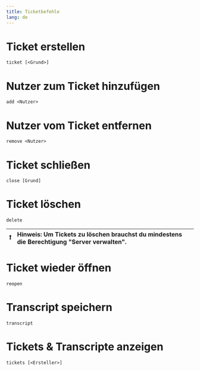 ```yaml
---
title: Ticketbefehle
lang: de
---
```


# Ticket erstellen

`ticket [<Grund>]`

# Nutzer zum Ticket hinzufügen

`add <Nutzer>`

# Nutzer vom Ticket entfernen

`remove <Nutzer>`

# Ticket schließen

`close [Grund]`

# Ticket löschen

`delete`

| :exclamation: | Hinweis: Um Tickets zu löschen brauchst du mindestens die Berechtigung "Server verwalten". |
|---------------|:-------------------------------------------------------------------------------------------|

# Ticket wieder öffnen

`reopen`

# Transcript speichern

`transcript`

# Tickets & Transcripte anzeigen

`tickets [<Ersteller>]`
